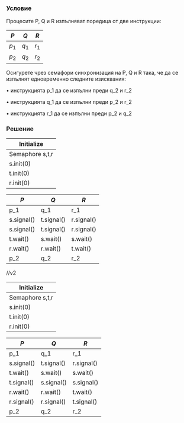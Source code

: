 ### Условие

Процесите P, Q и R изпълняват поредица от две инструкции:

|  $P$  |  $Q$  |  $R$  |
|-------|-------|-------|
| $p_1$ | $q_1$ | $r_1$ |
| $p_2$ | $q_2$ | $r_2$ |

Осигурете чрез семафори синхронизация на P, Q и R така, че да се изпълнят едновременно следните
изисквания:

• инструкцията p_1 да се изпълни преди q_2 и r_2

• инструкцията q_1 да се изпълни преди p_2 и r_2

• инструкцията r_1 да се изпълни преди p_2 и q_2


### Решение

| Initialize  |
|-------------|
| Semaphore s,t,r |
| s.init(0)   |
| t.init(0)   |
| r.init(0)   |


|  $P$  |  $Q$  |  $R$  |
|-------|-------|-------|
|p_1       | q_1       | r_1|
|s.signal()| t.signal()| r.signal()|
|s.signal()| t.signal()| r.signal()|
|t.wait()  | s.wait()  | s.wait()|
|r.wait()  | r.wait()  | t.wait()|
|p_2       | q_2       | r_2|


//v2

| Initialize  |
|-------------|
| Semaphore s,t,r |
| s.init(0)   |
| t.init(0)   |
| r.init(0)   |


|  $P$  |  $Q$  |  $R$  |
|-------|-------|-------|
|p_1       | q_1        |r_1|
|s.signal()| t.signal() |r.signal()|
|t.wait()  | s.wait()   |s.wait()|
|t.signal()| s.signal() |s.signal()|
|r.wait()  | r.wait()   |t.wait()|
|r.signal()| r.signal() |t.signal() |
|p_2       | q_2        |r_2|
